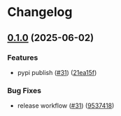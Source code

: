 # Changelog

## [0.1.0](https://github.com/quickube/qscaler-python-sdk/compare/v0.0.1...v0.1.0) (2025-06-02)


### Features

* pypi publish ([#31](https://github.com/quickube/qscaler-python-sdk/issues/31)) ([21ea15f](https://github.com/quickube/qscaler-python-sdk/commit/21ea15f9209605e9e5803fa88768543dc0dd1668))


### Bug Fixes

* release workflow ([#31](https://github.com/quickube/qscaler-python-sdk/issues/31)) ([9537418](https://github.com/quickube/qscaler-python-sdk/commit/9537418ba332121effd00868090ca5ac985f275b))
